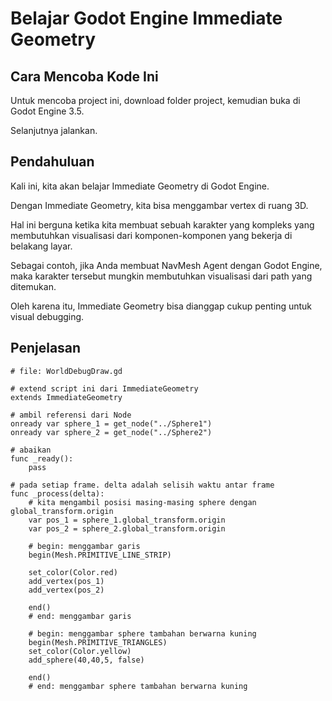 # Belajar Godot Engine Immediate Geometry

## Cara Mencoba Kode Ini

Untuk mencoba project ini, download folder project, kemudian buka di Godot Engine 3.5.

Selanjutnya jalankan.

## Pendahuluan

Kali ini, kita akan belajar Immediate Geometry di Godot Engine.

Dengan Immediate Geometry, kita bisa menggambar vertex di ruang 3D.

Hal ini berguna ketika kita membuat sebuah karakter yang kompleks yang membutuhkan visualisasi dari komponen-komponen yang bekerja di belakang layar.

Sebagai contoh, jika Anda membuat NavMesh Agent dengan Godot Engine, maka karakter tersebut mungkin membutuhkan visualisasi dari path yang ditemukan.

Oleh karena itu, Immediate Geometry bisa dianggap cukup penting untuk visual debugging.

## Penjelasan

```
# file: WorldDebugDraw.gd

# extend script ini dari ImmediateGeometry
extends ImmediateGeometry

# ambil referensi dari Node
onready var sphere_1 = get_node("../Sphere1")
onready var sphere_2 = get_node("../Sphere2")

# abaikan
func _ready():
    pass

# pada setiap frame. delta adalah selisih waktu antar frame
func _process(delta):
    # kita mengambil posisi masing-masing sphere dengan global_transform.origin
    var pos_1 = sphere_1.global_transform.origin
    var pos_2 = sphere_2.global_transform.origin

    # begin: menggambar garis
    begin(Mesh.PRIMITIVE_LINE_STRIP)

    set_color(Color.red)
    add_vertex(pos_1)
    add_vertex(pos_2)

    end()
    # end: menggambar garis

    # begin: menggambar sphere tambahan berwarna kuning
    begin(Mesh.PRIMITIVE_TRIANGLES)
    set_color(Color.yellow)
    add_sphere(40,40,5, false)

    end()
    # end: menggambar sphere tambahan berwarna kuning
```
